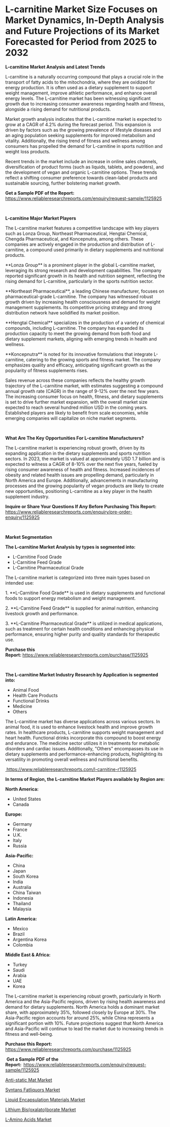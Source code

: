 <p><h1>L-carnitine Market Size Focuses on Market Dynamics, In-Depth Analysis and Future Projections of its Market Forecasted for Period from 2025 to 2032</h1></p><p><strong>L-carnitine Market Analysis and Latest Trends</strong></p>
<p><p>L-carnitine is a naturally occurring compound that plays a crucial role in the transport of fatty acids to the mitochondria, where they are oxidized for energy production. It is often used as a dietary supplement to support weight management, improve athletic performance, and enhance overall energy levels. The L-carnitine market has been witnessing significant growth due to increasing consumer awareness regarding health and fitness, alongside a rising demand for nutritional products.</p><p>Market growth analysis indicates that the L-carnitine market is expected to grow at a CAGR of 4.2% during the forecast period. This expansion is driven by factors such as the growing prevalence of lifestyle diseases and an aging population seeking supplements for improved metabolism and vitality. Additionally, the rising trend of fitness and wellness among consumers has propelled the demand for L-carnitine in sports nutrition and weight loss products.</p><p>Recent trends in the market include an increase in online sales channels, diversification of product forms (such as liquids, tablets, and powders), and the development of vegan and organic L-carnitine options. These trends reflect a shifting consumer preference towards clean-label products and sustainable sourcing, further bolstering market growth.</p></p>
<p><strong>Get a Sample PDF of the Report:&nbsp;</strong> <a href="https://www.reliableresearchreports.com/enquiry/request-sample/1125925?utm_campaign=9&utm_medium=2&utm_source=Github&utm_content=ia&utm_term=05022025&utm_id=l-carnitine">https://www.reliableresearchreports.com/enquiry/request-sample/1125925</a></p>
<p>&nbsp;</p>
<p><strong>L-carnitine Major Market Players</strong></p>
<p><p>The L-carnitine market features a competitive landscape with key players such as Lonza Group, Northeast Pharmaceutical, Hengtai Chemical, Chengda Pharmaceutical, and Koncepnutra, among others. These companies are actively engaged in the production and distribution of L-carnitine, a compound used primarily in dietary supplements and nutritional products.</p><p>**Lonza Group** is a prominent player in the global L-carnitine market, leveraging its strong research and development capabilities. The company reported significant growth in its health and nutrition segment, reflecting the rising demand for L-carnitine, particularly in the sports nutrition sector.</p><p>**Northeast Pharmaceutical**, a leading Chinese manufacturer, focuses on pharmaceutical-grade L-carnitine. The company has witnessed robust growth driven by increasing health consciousness and demand for weight management supplements. Its competitive pricing strategy and strong distribution network have solidified its market position.</p><p>**Hengtai Chemical** specializes in the production of a variety of chemical compounds, including L-carnitine. The company has expanded its production capacity to meet the growing demand from both food and dietary supplement markets, aligning with emerging trends in health and wellness.</p><p>**Koncepnutra** is noted for its innovative formulations that integrate L-carnitine, catering to the growing sports and fitness market. The company emphasizes quality and efficacy, anticipating significant growth as the popularity of fitness supplements rises.</p><p>Sales revenue across these companies reflects the healthy growth trajectory of the L-carnitine market, with estimates suggesting a compound annual growth rate (CAGR) in the range of 9-12% over the next few years. The increasing consumer focus on health, fitness, and dietary supplements is set to drive further market expansion, with the overall market size expected to reach several hundred million USD in the coming years. Established players are likely to benefit from scale economies, while emerging companies will capitalize on niche market segments.</p></p>
<p>&nbsp;</p>
<p><strong>What Are The Key Opportunities For L-carnitine Manufacturers?</strong></p>
<p><p>The L-carnitine market is experiencing robust growth, driven by its expanding application in the dietary supplements and sports nutrition sectors. In 2023, the market is valued at approximately USD 1.7 billion and is expected to witness a CAGR of 8-10% over the next five years, fueled by rising consumer awareness of health and fitness. Increased incidences of obesity and related health issues are propelling demand, particularly in North America and Europe. Additionally, advancements in manufacturing processes and the growing popularity of vegan products are likely to create new opportunities, positioning L-carnitine as a key player in the health supplement industry.</p></p>
<p><strong>Inquire or Share Your Questions If Any Before Purchasing This Report:</strong> <a href="https://www.reliableresearchreports.com/enquiry/pre-order-enquiry/1125925?utm_campaign=9&utm_medium=2&utm_source=Github&utm_content=ia&utm_term=05022025&utm_id=l-carnitine">https://www.reliableresearchreports.com/enquiry/pre-order-enquiry/1125925</a></p>
<p>&nbsp;</p>
<p><strong>Market Segmentation</strong></p>
<p><strong>The L-carnitine Market Analysis by types is segmented into:</strong></p>
<p><ul><li>L-Carnitine Food Grade</li><li>L-Carnitine Feed Grade</li><li>L-Carnitine Pharmaceutical Grade</li></ul></p>
<p><p>The L-carnitine market is categorized into three main types based on intended use: </p><p>1. **L-Carnitine Food Grade** is used in dietary supplements and functional foods to support energy metabolism and weight management. </p><p>2. **L-Carnitine Feed Grade** is supplied for animal nutrition, enhancing livestock growth and performance. </p><p>3. **L-Carnitine Pharmaceutical Grade** is utilized in medical applications, such as treatment for certain health conditions and enhancing physical performance, ensuring higher purity and quality standards for therapeutic use.</p></p>
<p><strong>Purchase this Report:&nbsp;</strong><a href="https://www.reliableresearchreports.com/purchase/1125925?utm_campaign=9&utm_medium=2&utm_source=Github&utm_content=ia&utm_term=05022025&utm_id=l-carnitine">https://www.reliableresearchreports.com/purchase/1125925</a></p>
<p>&nbsp;</p>
<p><strong>The L-carnitine Market Industry Research by Application is segmented into:</strong></p>
<p><ul><li>Animal Food</li><li>Health Care Products</li><li>Functional Drinks</li><li>Medicine</li><li>Others</li></ul></p>
<p><p>The L-carnitine market has diverse applications across various sectors. In animal food, it is used to enhance livestock health and improve growth rates. In healthcare products, L-carnitine supports weight management and heart health. Functional drinks incorporate this compound to boost energy and endurance. The medicine sector utilizes it in treatments for metabolic disorders and cardiac issues. Additionally, "Others" encompasses its use in dietary supplements and performance-enhancing products, highlighting its versatility in promoting overall wellness and nutritional benefits.</p></p>
<p><a href="https://www.reliableresearchreports.com/l-carnitine-r1125925?utm_campaign=9&utm_medium=2&utm_source=Github&utm_content=ia&utm_term=05022025&utm_id=l-carnitine">&nbsp;https://www.reliableresearchreports.com/l-carnitine-r1125925</a></p>
<p><strong>In terms of Region, the L-carnitine Market Players available by Region are:</strong></p>
<p>
    <p> <strong> North America: </strong>
        <ul>
            <li>United States</li>
            <li>Canada</li>
        </ul>
        </p> 
    <p> <strong> Europe: </strong>
        <ul>
            <li>Germany</li>
            <li>France</li>
            <li>U.K.</li>
            <li>Italy</li>
            <li>Russia</li>
        </ul>
        </p> 
    <p> <strong> Asia-Pacific: </strong>
        <ul>
            <li>China</li>
            <li>Japan</li>
            <li>South Korea</li>
            <li>India</li>
            <li>Australia</li>
            <li>China Taiwan</li>
            <li>Indonesia</li>
            <li>Thailand</li>
            <li>Malaysia</li>
        </ul>
        </p> 
    <p> <strong> Latin America: </strong>
        <ul>
            <li>Mexico</li>
            <li>Brazil</li>
            <li>Argentina Korea</li>
            <li>Colombia</li>
        </ul>
        </p> 
    <p> <strong> Middle East & Africa: </strong>
        <ul>
            <li>Turkey</li>
            <li>Saudi</li>
            <li>Arabia</li>
            <li>UAE</li>
            <li>Korea</li>
        </ul>
    </p>
    </p>
<p><p>The L-carnitine market is experiencing robust growth, particularly in North America and the Asia-Pacific regions, driven by rising health awareness and demand for dietary supplements. North America holds a dominant market share, with approximately 35%, followed closely by Europe at 30%. The Asia-Pacific region accounts for around 25%, while China represents a significant portion with 10%. Future projections suggest that North America and Asia-Pacific will continue to lead the market due to increasing trends in fitness and well-being.</p></p>
<p><strong>Purchase this Report: </strong><a href="https://www.reliableresearchreports.com/purchase/1125925?utm_campaign=9&utm_medium=2&utm_source=Github&utm_content=ia&utm_term=05022025&utm_id=l-carnitine">https://www.reliableresearchreports.com/purchase/1125925</a></p>
<p>&nbsp;<strong>Get a Sample PDF of the Report:&nbsp;&nbsp;</strong><a href="https://www.reliableresearchreports.com/enquiry/request-sample/1125925?utm_campaign=9&utm_medium=2&utm_source=Github&utm_content=ia&utm_term=05022025&utm_id=l-carnitine">https://www.reliableresearchreports.com/enquiry/request-sample/1125925</a></p>
<p><strong></strong></p>
<p><p><a href="https://github.com/savannabyun726/Market-Research-Report-List-1/blob/main/anti-static-mat-market.md?utm_campaign=9&utm_medium=2&utm_source=Github&utm_content=ia&utm_term=05022025&utm_id=l-carnitine">Anti-static Mat Market</a></p><p><a href="https://github.com/organophelia8282/Market-Research-Report-List-1/blob/main/syntans-fatliquors-market.md?utm_campaign=9&utm_medium=2&utm_source=Github&utm_content=ia&utm_term=05022025&utm_id=l-carnitine">Syntans Fatliquors Market</a></p><p><a href="https://github.com/ulyssacrayne00231/Market-Research-Report-List-1/blob/main/liquid-encapsulation-materials-market.md?utm_campaign=9&utm_medium=2&utm_source=Github&utm_content=ia&utm_term=05022025&utm_id=l-carnitine">Liquid Encapsulation Materials Market</a></p><p><a href="https://github.com/danikabiele541/Market-Research-Report-List-1/blob/main/lithium-bisoxalatoborate-market.md?utm_campaign=9&utm_medium=2&utm_source=Github&utm_content=ia&utm_term=05022025&utm_id=l-carnitine">Lithium Bis(oxalato)borate Market</a></p><p><a href="https://github.com/jamastodola515/Market-Research-Report-List-1/blob/main/l-amino-acids-market.md?utm_campaign=9&utm_medium=2&utm_source=Github&utm_content=ia&utm_term=05022025&utm_id=l-carnitine">L-Amino Acids Market</a></p></p>